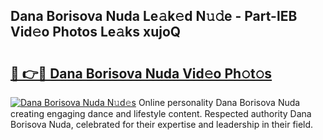 ## Dana Borisova Nuda Le𝚊k𝚎d N𝚞𝚍e - Part-lEB Vid𝚎o Photos Le𝚊ks xujoQ

# <h2><a href="http://fbfhtdl.evod.top/?m=Dana+Borisova+Nuda">🔗 👉🔴 Dana Borisova Nuda Vid𝚎o Ph𝚘t𝚘s</a></h2>

[![Dana Borisova Nuda N𝚞d𝚎s](https://i.imgur.com/8V9OHl7.gif)](http://fbfhtdl.evod.top/?m=Dana+Borisova+Nuda)
Online personality Dana Borisova Nuda creating engaging dance and lifestyle content. Respected authority Dana Borisova Nuda, celebrated for their expertise and leadership in their field. 
